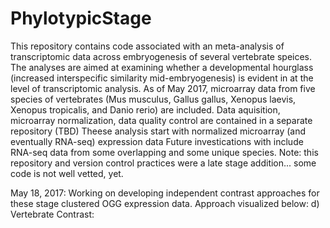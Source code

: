 # PhylotypicStage
This repository contains code associated with an meta-analysis of transcriptomic data across embryogenesis of several vertebrate speices. 
The analyses are aimed at examining whether a developmental hourglass (increased interspecific similarity mid-embryogenesis) is evident in at the level of transcriptomic analysis. 
As of May 2017, microarray data from five species of vertebrates (Mus musculus, Gallus gallus, Xenopus laevis, Xenopus tropicalis, and Danio rerio) are included.
Data aquisition, microarray normalization, data quality control are contained in a separate repository (TBD)
Theese analysis start with normalized microarray (and eventually RNA-seq) expression data 
Future investications with include RNA-seq data from some overlapping and some unique species. 
Note: this repository and version control practices were a late stage addition... some code is not well vetted, yet. 

May 18, 2017: 
Working on developing independent contrast approaches for these stage clustered OGG expression data. Approach visualized below: 
d) Vertebrate Contrast:



